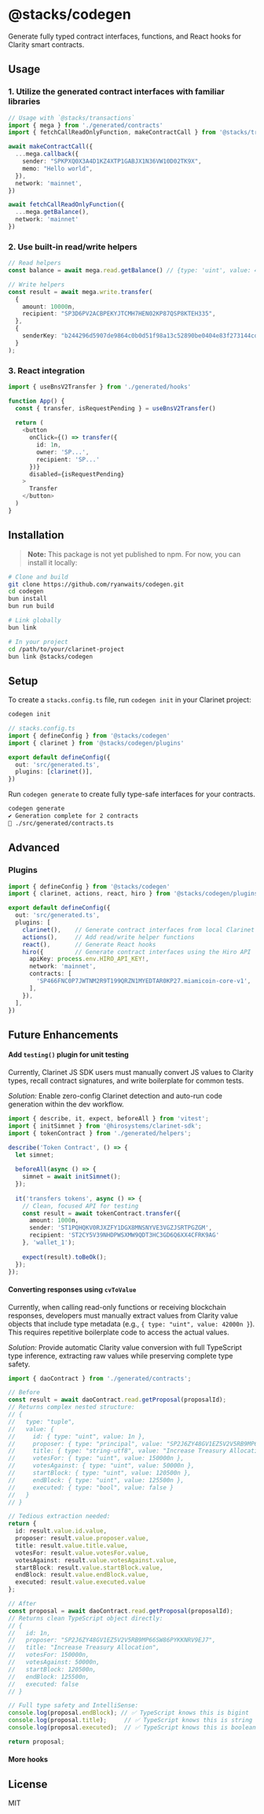 # @stacks/codegen

Generate fully typed contract interfaces, functions, and React hooks for Clarity smart contracts.

## Usage

### 1. Utilize the generated contract interfaces with familiar libraries
```typescript
// Usage with `@stacks/transactions`
import { mega } from './generated/contracts'
import { fetchCallReadOnlyFunction, makeContractCall } from '@stacks/transactions'

await makeContractCall({
  ...mega.callback({
    sender: "SPKPXQ0X3A4D1KZ4XTP1GABJX1N36VW10D02TK9X",
    memo: "Hello world",
  }),
  network: 'mainnet',
})

await fetchCallReadOnlyFunction({
  ...mega.getBalance(),
  network: 'mainnet'
})
```

### 2. Use built-in read/write helpers
```typescript
// Read helpers
const balance = await mega.read.getBalance() // {type: 'uint', value: 42000000n}

// Write helpers
const result = await mega.write.transfer(
  {
    amount: 10000n,
    recipient: "SP3D6PV2ACBPEKYJTCMH7HEN02KP87QSP8KTEH335",
  },
  {
    senderKey: "b244296d5907de9864c0b0d51f98a13c52890be0404e83f273144cd5b9960eed01",
  }
);
```

### 3. React integration
```typescript
import { useBnsV2Transfer } from './generated/hooks'

function App() {
  const { transfer, isRequestPending } = useBnsV2Transfer()
  
  return (
    <button 
      onClick={() => transfer({
        id: 1n,
        owner: 'SP...',
        recipient: 'SP...'
      })}
      disabled={isRequestPending}
    >
      Transfer
    </button>
  )
}
```

## Installation

> **Note:** This package is not yet published to npm. For now, you can install it locally:

```bash
# Clone and build
git clone https://github.com/ryanwaits/codegen.git
cd codegen
bun install
bun run build

# Link globally
bun link

# In your project
cd /path/to/your/clarinet-project
bun link @stacks/codegen
```
## Setup

To create a `stacks.config.ts` file, run `codegen init` in your Clarinet project:

```bash
codegen init
```

```typescript
// stacks.config.ts
import { defineConfig } from '@stacks/codegen'
import { clarinet } from '@stacks/codegen/plugins'

export default defineConfig({
  out: 'src/generated.ts',
  plugins: [clarinet()],
})
```

Run `⁠codegen generate` to create fully type-safe interfaces for your contracts.

```bash
codegen generate
✔ Generation complete for 2 contracts
📄 ./src/generated/contracts.ts
```

## Advanced

### Plugins

```typescript
import { defineConfig } from '@stacks/codegen'
import { clarinet, actions, react, hiro } from '@stacks/codegen/plugins'

export default defineConfig({
  out: 'src/generated.ts',
  plugins: [
    clarinet(),    // Generate contract interfaces from local Clarinet project
    actions(),     // Add read/write helper functions
    react(),       // Generate React hooks
    hiro({         // Generate contract interfaces using the Hiro API
      apiKey: process.env.HIRO_API_KEY!,
      network: 'mainnet',
      contracts: [
        'SP466FNC0P7JWTNM2R9T199QRZN1MYEDTAR0KP27.miamicoin-core-v1',
      ],
    }),
  ],
})
```

## Future Enhancements

#### Add `testing()` plugin for unit testing

Currently, Clarinet JS SDK users must manually convert JS values to Clarity types, recall contract signatures, and write boilerplate for common tests.

_Solution:_ Enable zero-config Clarinet detection and auto-run code generation within the dev workflow.

```typescript
import { describe, it, expect, beforeAll } from 'vitest';
import { initSimnet } from '@hirosystems/clarinet-sdk';
import { tokenContract } from './generated/helpers';

describe('Token Contract', () => {
  let simnet;
  
  beforeAll(async () => {
    simnet = await initSimnet();
  });
  
  it('transfers tokens', async () => {
    // Clean, focused API for testing
    const result = await tokenContract.transfer({
      amount: 1000n,
      sender: 'ST1PQHQKV0RJXZFY1DGX8MNSNYVE3VGZJSRTPGZGM',
      recipient: 'ST2CY5V39NHDPWSXMW9QDT3HC3GD6Q6XX4CFRK9AG'
    }, 'wallet_1');
    
    expect(result).toBeOk();
  });
});
```

#### Converting responses using `cvToValue`

Currently, when calling read-only functions or receiving blockchain responses, developers must manually extract values from Clarity value objects that include type metadata (e.g., `{ type: "uint", value: 42000n }`). This requires repetitive boilerplate code to access the actual values.

_Solution:_ Provide automatic Clarity value conversion with full TypeScript type inference, extracting raw values while preserving complete type safety.

```typescript
import { daoContract } from './generated/contracts';

// Before
const result = await daoContract.read.getProposal(proposalId);
// Returns complex nested structure:
// {
//   type: "tuple",
//   value: {
//     id: { type: "uint", value: 1n },
//     proposer: { type: "principal", value: "SP2J6ZY48GV1EZ5V2V5RB9MP66SW86PYKKNRV9EJ7" },
//     title: { type: "string-utf8", value: "Increase Treasury Allocation" },
//     votesFor: { type: "uint", value: 150000n },
//     votesAgainst: { type: "uint", value: 50000n },
//     startBlock: { type: "uint", value: 120500n },
//     endBlock: { type: "uint", value: 125500n },
//     executed: { type: "bool", value: false }
//   }
// }

// Tedious extraction needed:
return {
  id: result.value.id.value,
  proposer: result.value.proposer.value,
  title: result.value.title.value,
  votesFor: result.value.votesFor.value,
  votesAgainst: result.value.votesAgainst.value,
  startBlock: result.value.startBlock.value,
  endBlock: result.value.endBlock.value,
  executed: result.value.executed.value
};

// After
const proposal = await daoContract.read.getProposal(proposalId);
// Returns clean TypeScript object directly:
// {
//   id: 1n,
//   proposer: "SP2J6ZY48GV1EZ5V2V5RB9MP66SW86PYKKNRV9EJ7",
//   title: "Increase Treasury Allocation",
//   votesFor: 150000n,
//   votesAgainst: 50000n,
//   startBlock: 120500n,
//   endBlock: 125500n,
//   executed: false
// }

// Full type safety and IntelliSense:
console.log(proposal.endBlock); // ✅ TypeScript knows this is bigint
console.log(proposal.title);     // ✅ TypeScript knows this is string
console.log(proposal.executed);  // ✅ TypeScript knows this is boolean

return proposal;
```

#### More hooks

## License

MIT